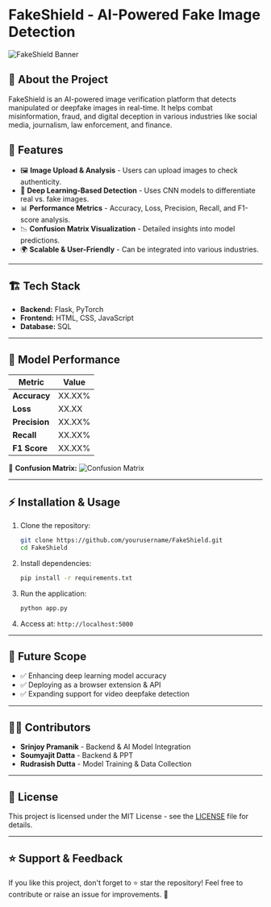 # FakeShield - AI-Powered Fake Image Detection

![FakeShield Banner](https://your-image-link.com)

## 🚀 About the Project
FakeShield is an AI-powered image verification platform that detects manipulated or deepfake images in real-time. It helps combat misinformation, fraud, and digital deception in various industries like social media, journalism, law enforcement, and finance.

## 📌 Features
- 🖼️ **Image Upload & Analysis** - Users can upload images to check authenticity.
- 🧠 **Deep Learning-Based Detection** - Uses CNN models to differentiate real vs. fake images.
- 📊 **Performance Metrics** - Accuracy, Loss, Precision, Recall, and F1-score analysis.
- 📉 **Confusion Matrix Visualization** - Detailed insights into model predictions.
- 🌍 **Scalable & User-Friendly** - Can be integrated into various industries.

---
## 🏗️ Tech Stack
- **Backend:** Flask, PyTorch
- **Frontend:** HTML, CSS, JavaScript
- **Database:** SQL

---
## 🎯 Model Performance

| Metric        | Value  |
|--------------|--------|
| **Accuracy**  | XX.XX% |
| **Loss**      | XX.XX  |
| **Precision** | XX.XX% |
| **Recall**    | XX.XX% |
| **F1 Score**  | XX.XX% |

📌 **Confusion Matrix:**
![Confusion Matrix](https://your-image-link.com)

---
## ⚡ Installation & Usage
1. Clone the repository:
   ```sh
   git clone https://github.com/yourusername/FakeShield.git
   cd FakeShield
   ```
2. Install dependencies:
   ```sh
   pip install -r requirements.txt
   ```
3. Run the application:
   ```sh
   python app.py
   ```
4. Access at: `http://localhost:5000`

---
## 📌 Future Scope
- ✅ Enhancing deep learning model accuracy
- ✅ Deploying as a browser extension & API
- ✅ Expanding support for video deepfake detection

---
## 👨‍💻 Contributors
- **Srinjoy Pramanik** - Backend & AI Model Integration
- **Soumyajit Datta** - Backend & PPT
- **Rudrasish Dutta** - Model Training & Data Collection

---
## 📜 License
This project is licensed under the MIT License - see the [LICENSE](LICENSE) file for details.

---
## ⭐ Support & Feedback
If you like this project, don't forget to ⭐ star the repository! Feel free to contribute or raise an issue for improvements. 🚀
